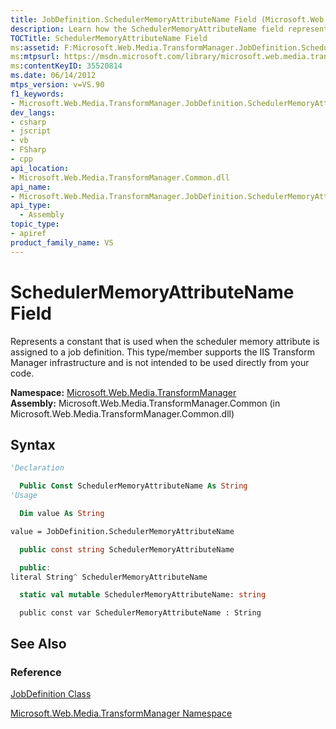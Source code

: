 ```yaml
---
title: JobDefinition.SchedulerMemoryAttributeName Field (Microsoft.Web.Media.TransformManager)
description: Learn how the SchedulerMemoryAttributeName field represents a constant that is used when the scheduler memory attribute is assigned to a job definition.
TOCTitle: SchedulerMemoryAttributeName Field
ms:assetid: F:Microsoft.Web.Media.TransformManager.JobDefinition.SchedulerMemoryAttributeName
ms:mtpsurl: https://msdn.microsoft.com/library/microsoft.web.media.transformmanager.jobdefinition.schedulermemoryattributename(v=VS.90)
ms:contentKeyID: 35520814
ms.date: 06/14/2012
mtps_version: v=VS.90
f1_keywords:
- Microsoft.Web.Media.TransformManager.JobDefinition.SchedulerMemoryAttributeName
dev_langs:
- csharp
- jscript
- vb
- FSharp
- cpp
api_location:
- Microsoft.Web.Media.TransformManager.Common.dll
api_name:
- Microsoft.Web.Media.TransformManager.JobDefinition.SchedulerMemoryAttributeName
api_type:
  - Assembly
topic_type:
- apiref
product_family_name: VS
---
```


# SchedulerMemoryAttributeName Field

Represents a constant that is used when the scheduler memory attribute is assigned to a job definition. This type/member supports the IIS Transform Manager infrastructure and is not intended to be used directly from your code.

**Namespace:**  [Microsoft.Web.Media.TransformManager](microsoft-web-media-transformmanager-namespace.md)  
**Assembly:**  Microsoft.Web.Media.TransformManager.Common (in Microsoft.Web.Media.TransformManager.Common.dll)

## Syntax

```vb
'Declaration

  Public Const SchedulerMemoryAttributeName As String
'Usage

  Dim value As String

value = JobDefinition.SchedulerMemoryAttributeName
```

```csharp
  public const string SchedulerMemoryAttributeName
```

```cpp
  public:
literal String^ SchedulerMemoryAttributeName
```

``` fsharp
  static val mutable SchedulerMemoryAttributeName: string
```

```jscript
  public const var SchedulerMemoryAttributeName : String
```

## See Also

### Reference

[JobDefinition Class](jobdefinition-class-microsoft-web-media-transformmanager.md)

[Microsoft.Web.Media.TransformManager Namespace](microsoft-web-media-transformmanager-namespace.md)
